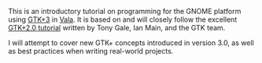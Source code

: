 
This is an introductory tutorial on programming for the GNOME platform using
[GTK+3](http://www.gtk.org) in [Vala](https://wiki.gnome.org/Vala). It is based
on and will closely follow the excellent
[GTK+2.0 tutorial](http://developer.gnome.org/gtk-tutorial/2.90/) written by
Tony Gale, Ian Main, and the GTK team.

I will attempt to cover new GTK+ concepts introduced in version 3.0, as well
as best practices when writing real-world projects.

